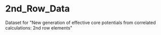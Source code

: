 # 2nd_Row_Data
Dataset for "New generation of effective core potentials from correlated calculations: 2nd row elements"
